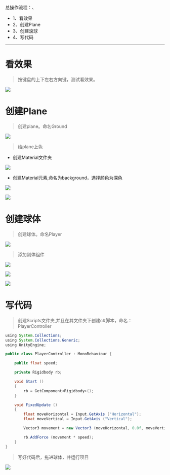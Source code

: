 总操作流程：、
- 1、看效果
- 2、创建Plane
- 3、创建滚球
- 4、写代码


*** 

# 看效果

> 按键盘的上下左右方向键，测试看效果。

![](image/1-1.gif)

# 创建Plane

> 创建plane。命名Ground

![](image/1-2.png)

> 给plane上色

- 创建Material文件夹

![](image/1-3.png)

- 创建Material元素,命名为background，选择颜色为深色

![](image/1-4.png)

![](image/1-5.png)

# 创建球体

> 创建球体。命名Player

![](image/1-6.png)

> 添加刚体组件

![](image/1-7.png)

![](image/1-8.png)

![](image/1-9.png)

# 写代码

> 创建Scripts文件夹,并且在其文件夹下创建c#脚本，命名：PlayerController

```java
using System.Collections;
using System.Collections.Generic;
using UnityEngine;

public class PlayerController : MonoBehaviour {

    public float speed;

    private Rigidbody rb;

    void Start ()
    {
        rb = GetComponent<Rigidbody>();
    }

    void FixedUpdate ()
    {
        float moveHorizontal = Input.GetAxis ("Horizontal");
        float moveVertical = Input.GetAxis ("Vertical");

        Vector3 movement = new Vector3 (moveHorizontal, 0.0f, moveVertical);

        rb.AddForce (movement * speed);
    }
}
```

> 写好代码后，拖进球体，并运行项目

![](image/1-10.png)